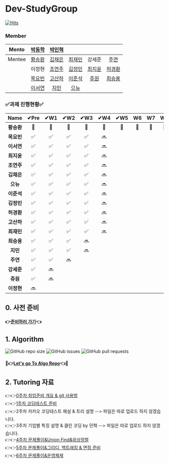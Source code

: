 # Dev-StudyGroup

[![Hits](https://hits.seeyoufarm.com/api/count/incr/badge.svg?url=https%3A%2F%2Fgithub.com%2FDev-StudyGroup&count_bg=%235B5A59&title_bg=%23716A6A&icon=github.svg&icon_color=%23000000&title=Github&edge_flat=false)](https://hits.seeyoufarm.com)

### Member

|Mento|[박동학](https://github.com/DonghakPark)|[박민혁](https://github.com/m1nnh)||||
|:---:|:---:|:---:|:---:|:---:|:---:|
|Mentee|[황승환](https://github.com/xx0hn)|[김채은](https://github.com/chchaeun) |[최재민](https://github.com/dku19jam) |강세준|[주연](https://github.com/keamjyn) |
| | 이정현 |[조연주](https://github.com/wormjoo)|[김정민](https://github.com/JeongMin-98) |[최지윤](https://github.com/J1Yun)|[허경환](https://github.com/hkh1284) |
| | [목요빈](https://github.com/yobinmok) |[고산하](https://github.com/headF1rst) |[이준석](https://github.com/juy4556)  | [쥬원](https://github.com/dwd9999) |[최승용](https://github.com/SeungYongChoi) |
| | [이서연](https://github.com/sylee723)  |[지민](https://github.com/ji-mango) |[으뉴](https://github.com/ChunEunyu)  | | |

### ✅과제 진행현황✅

|  Name   | ✔Pre | ✔W1 | ✔W2 | ✔W3 | ✔W4 | ✔W5 | W6 | W7 | W8 | W9 | W10 | W11 | W12 |
|:-------:|:---:|:--:|:--:|:--:|:--:|:--:|:--:|:--:|:--:|:--:|:---:|:---:|:---:|
| **황승환** |  🎉  | 🎉  | 🎉  | 🎉  | 🎉  | 🎉   |  🎉  | 🎉   |  🎉  | 🎉   |  🎉   |  🎉   |  🎉   |
| **목요빈** |  ✅  | ✅  | ✅  | ✅  | 🔜 |    |    |    |    |    |     |     |     |
| **이서연** |  ✅  | ✅  | ✅  | ✅  | 🔜 |    |    |    |    |    |     |     |     |
| **최지윤** |  ✅  | ✅  | ✅  | ✅  | 🔜 |    |    |    |    |    |     |     |     |
| **조연주** |  ✅  | ✅  |  ✅  | ✅  | 🔜  |    |    |    |    |    |     |     |     |
| **김채은** |  ✅  | ✅  | ✅  | ✅  | 🔜 |    |    |    |    |    |     |     |     |
| **으뉴**  |  ✅  | ✅  | ✅  | ✅  | 🔜  |    |    |    |    |     |     |     |
| **이준석** |  ✅  | ✅  | ✅  | ✅  | 🔜  |    |    |    |    |    |     |     |     |
| **김정민** |  ✅  | ✅  |  ✅  |  ✅  | 🔜 |    |    |    |    |    |     |     |     |
| **허경환** |  ✅  | ✅  | ✅  |✅  | 🔜  |    |    |    |    |    |     |     |     |
| **고산하** |  ✅  | ✅  | ✅ | ✅ | 🔜  |    |    |    |    |    |     |     |     |
| **최재민** | ✅  | ✅  | ✅  | ✅  | 🔜 |    |    |    |    |    |     |     |     |
| **최승용** |  ✅  | ✅  | ✅  | 🔜 |    |    |    |    |    |    |     |     |     |
| **지민**  |  ✅  | ✅  | ✅  | 🔜 |    |    |    |    |    |    |     |     |     |
| **주연**  |  ✅  |  ✅  | 🔜 |    |    |    |    |    |    |    |     |     |     |
| **강세준** |  ✅  | 🔜 |    |    |    |    |    |    |    |    |     |     |     |
| **쥬원**  |  ✅  | 🔜 |    |    |    |    |    |    |    |    |     |     |     |
| **이정현** | 🔜  |    |    |    |    |    |    |    |    |    |     |     |     |


## 0. 사전 준비

#### 👉[준비하러 가기](https://github.com/Dev-StudyGroup/.github/blob/main/Pre_Week.md)👈

## 1. Algorithm 

![GitHub repo size](https://img.shields.io/github/repo-size/Dev-StudyGroup/Algorithm)
![GitHub issues](https://img.shields.io/github/issues/Dev-StudyGroup/Algorithm)
![GitHub pull requests](https://img.shields.io/github/issues-pr/Dev-StudyGroup/Algorithm)

#### 💯👉[Let's go To Algo Repo](https://github.com/Dev-StudyGroup/Algorithm)👈💯

## 2. Tutoring 자료

👉👉[0주차 취업준비 개요 & git 사용법](https://github.com/Dev-StudyGroup/Tutoring/blob/main/1.Introduction%26git.pdf)  
👉👉[1주차 코딩테스트 준비](https://github.com/Dev-StudyGroup/Tutoring/blob/main/2.Coding%20Test.pdf)  
👉👉2주차 카카오 코딩테스트 해설 & 트리 설명 --> 파일은 따로 업로드 하지 않겠습니다.  
👉👉3주차 기업별 특징 설명 & 클린 코딩 by 민혁 --> 파일은 따로 업로드 하지 않겠습니다.  
👉👉[4주차 문제풀이&Union Find&위상정렬](https://github.com/Dev-StudyGroup/Tutoring/blob/main/4.%20union%20find%2C%20%EC%9C%84%EC%83%81%EC%A0%95%EB%A0%AC.pptx)  
👉👉[5주차 문제풀이&그리디, 백트래킹 & 면접 준비](https://github.com/Dev-StudyGroup/Tutoring/blob/main/5-1.%20%EC%95%8C%EA%B3%A0%EB%A6%AC%EC%A6%98%20-%20%EB%B0%B0%ED%8F%AC%EC%9A%A9.pdf)  
👉👉[6주차 문제풀이&운영체제](https://github.com/Dev-StudyGroup/Tutoring/blob/main/6.%20%EC%95%8C%EA%B3%A0%EB%A6%AC%EC%A6%98%2C%20%EC%9A%B4%EC%98%81%EC%B2%B4%EC%A0%9C.pdf)
